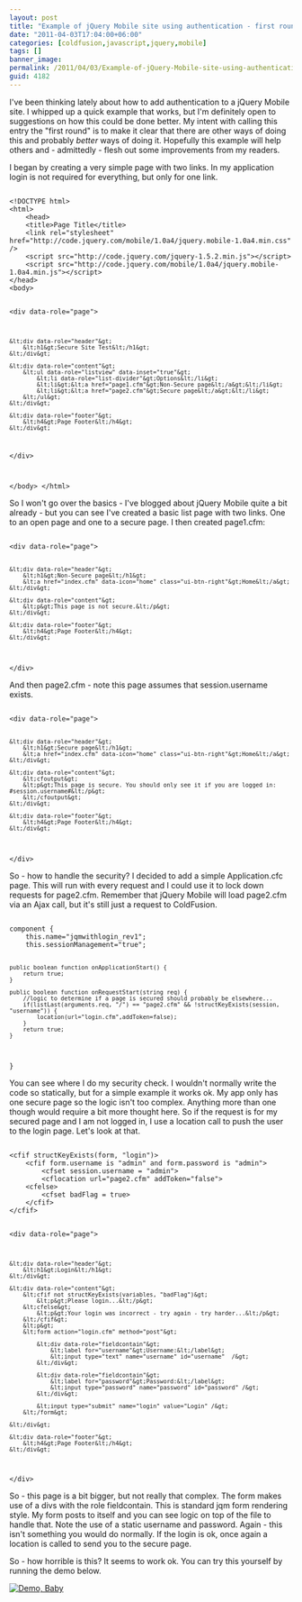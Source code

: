 ```yaml
---
layout: post
title: "Example of jQuery Mobile site using authentication - first round"
date: "2011-04-03T17:04:00+06:00"
categories: [coldfusion,javascript,jquery,mobile]
tags: []
banner_image: 
permalink: /2011/04/03/Example-of-jQuery-Mobile-site-using-authentication-first-round
guid: 4182
---
```


I've been thinking lately about how to add authentication to a jQuery Mobile site. I whipped up a quick example that works, but I'm definitely open to suggestions on how this could be done better. My intent with calling this entry the "first round" is to make it clear that there are other ways of doing this and probably <i>better</i> ways of doing it. Hopefully this example will help others and - admittedly - flesh out some improvements from my readers.
<!--more-->
<p>

I began by creating a very simple page with two links. In my application login is not required for everything, but only for one link. 

<p>

<code>
&lt;!DOCTYPE html&gt; 
&lt;html&gt; 
	&lt;head&gt; 
	&lt;title&gt;Page Title&lt;/title&gt; 
	&lt;link rel="stylesheet" href="http://code.jquery.com/mobile/1.0a4/jquery.mobile-1.0a4.min.css" /&gt;
	&lt;script src="http://code.jquery.com/jquery-1.5.2.min.js"&gt;&lt;/script&gt;
	&lt;script src="http://code.jquery.com/mobile/1.0a4/jquery.mobile-1.0a4.min.js"&gt;&lt;/script&gt;
&lt;/head&gt; 
&lt;body&gt; 

&lt;div data-role="page"&gt;

	&lt;div data-role="header"&gt;
		&lt;h1&gt;Secure Site Test&lt;/h1&gt;
	&lt;/div&gt;

	&lt;div data-role="content"&gt;	
		&lt;ul data-role="listview" data-inset="true"&gt;
			&lt;li data-role="list-divider"&gt;Options&lt;/li&gt;
			&lt;li&gt;&lt;a href="page1.cfm"&gt;Non-Secure page&lt;/a&gt;&lt;/li&gt;
			&lt;li&gt;&lt;a href="page2.cfm"&gt;Secure page&lt;/a&gt;&lt;/li&gt;
		&lt;/ul&gt;
	&lt;/div&gt;

	&lt;div data-role="footer"&gt;
		&lt;h4&gt;Page Footer&lt;/h4&gt;
	&lt;/div&gt;

&lt;/div&gt;

&lt;/body&gt;
&lt;/html&gt;
</code>

<p>

So I won't go over the basics - I've blogged about jQuery Mobile quite a bit already - but you can see I've created a basic list page with two links. One to an open page and one to a secure page. I then created page1.cfm:

<p>

<code>
&lt;div data-role="page"&gt;

	&lt;div data-role="header"&gt;
		&lt;h1&gt;Non-Secure page&lt;/h1&gt;
		&lt;a href="index.cfm" data-icon="home" class="ui-btn-right"&gt;Home&lt;/a&gt;
	&lt;/div&gt;

	&lt;div data-role="content"&gt;	
		&lt;p&gt;This page is not secure.&lt;/p&gt;		
	&lt;/div&gt;

	&lt;div data-role="footer"&gt;
		&lt;h4&gt;Page Footer&lt;/h4&gt;
	&lt;/div&gt;

&lt;/div&gt;
</code>

<p>

And then page2.cfm - note this page assumes that session.username exists. 

<p>

<code>
&lt;div data-role="page"&gt;

	&lt;div data-role="header"&gt;
		&lt;h1&gt;Secure page&lt;/h1&gt;
		&lt;a href="index.cfm" data-icon="home" class="ui-btn-right"&gt;Home&lt;/a&gt;
	&lt;/div&gt;

	&lt;div data-role="content"&gt;	
		&lt;cfoutput&gt;
		&lt;p&gt;This page is secure. You should only see it if you are logged in: #session.username#&lt;/p&gt;
		&lt;/cfoutput&gt;
	&lt;/div&gt;

	&lt;div data-role="footer"&gt;
		&lt;h4&gt;Page Footer&lt;/h4&gt;
	&lt;/div&gt;

&lt;/div&gt;
</code>

<p>

So - how to handle the security? I decided to add a simple Application.cfc page. This will run with every request and I could use it to lock down requests for page2.cfm. Remember that jQuery Mobile will load page2.cfm via an Ajax call, but it's still just a request to ColdFusion.

<p>

<code>
component {
	this.name="jqmwithlogin_rev1";
	this.sessionManagement="true";
	
	public boolean function onApplicationStart() {
		return true;
	}
	
	public boolean function onRequestStart(string req) {
		//logic to determine if a page is secured should probably be elsewhere...
		if(listLast(arguments.req, "/") == "page2.cfm" && !structKeyExists(session, "username")) {
			location(url="login.cfm",addToken=false);	
		}
		return true;
	}
	
}
</code>

<p>

You can see where I do my security check. I wouldn't normally write the code so statically, but for a simple example it works ok. My app only has one secure page so the logic isn't too complex. Anything more than one though would require a bit more thought here. So if the request is for my secured page and I am not logged in, I use a location call to push the user to the login page. Let's look at that.

<p>

<code>
&lt;cfif structKeyExists(form, "login")&gt;
	&lt;cfif form.username is "admin" and form.password is "admin"&gt;
		&lt;cfset session.username = "admin"&gt;
		&lt;cflocation url="page2.cfm" addToken="false"&gt;
	&lt;cfelse&gt;
		&lt;cfset badFlag = true&gt;
	&lt;/cfif&gt;
&lt;/cfif&gt;

&lt;div data-role="page"&gt;

	&lt;div data-role="header"&gt;
		&lt;h1&gt;Login&lt;/h1&gt;
	&lt;/div&gt;

	&lt;div data-role="content"&gt;
		&lt;cfif not structKeyExists(variables, "badFlag")&gt;
			&lt;p&gt;Please login...&lt;/p&gt;
		&lt;cfelse&gt;
			&lt;p&gt;Your login was incorrect - try again - try harder...&lt;/p&gt;
		&lt;/cfif&gt;	
		&lt;p&gt;
		&lt;form action="login.cfm" method="post"&gt;

			&lt;div data-role="fieldcontain"&gt;
			    &lt;label for="username"&gt;Username:&lt;/label&gt;
			    &lt;input type="text" name="username" id="username"  /&gt;
			&lt;/div&gt;	

			&lt;div data-role="fieldcontain"&gt;
			    &lt;label for="password"&gt;Password:&lt;/label&gt;
			    &lt;input type="password" name="password" id="password" /&gt;
			&lt;/div&gt;	

			&lt;input type="submit" name="login" value="Login" /&gt;
		&lt;/form&gt;
			
	&lt;/div&gt;

	&lt;div data-role="footer"&gt;
		&lt;h4&gt;Page Footer&lt;/h4&gt;
	&lt;/div&gt;

&lt;/div&gt;
</code>

<p>

So - this page is a bit bigger, but not really that complex. The form makes use of a divs with the role fieldcontain. This is standard jqm form rendering style. My form posts to itself and you can see logic on top of the file to handle that. Note the use of a static username and password. Again - this isn't something you would do normally. If the login is ok, once again a location is called to send you to the secure page. 

<p>

So - how horrible is this? It seems to work ok.  You can try this yourself by running the demo below.

<p>


<a href="http://www.raymondcamden.com/demos/april32011/rev1/"><img src="https://static.raymondcamden.com/images/cfjedi/icon_128.png" title="Demo, Baby" border="0"></a>